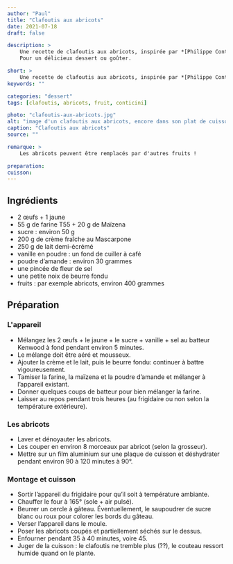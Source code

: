 ```yaml
---
author: "Paul"
title: "Clafoutis aux abricots"
date: 2021-07-18
draft: false

description: >
    Une recette de clafoutis aux abricots, inspirée par *[Philippe Conticini](https://philippeconticini.fr/)*.<br />
    Pour un délicieux dessert ou goûter.

short: >
    Une recette de clafoutis aux abricots, inspirée par *[Philippe Conticini](https://philippeconticini.fr/)*
keywords: ""

categories: "dessert"
tags: [clafoutis, abricots, fruit, conticini]

photo: "clafoutis-aux-abricots.jpg"
alt: "image d'un clafoutis aux abricots, encore dans son plat de cuisson, avec une portion déjà coupée."
caption: "Clafoutis aux abricots"
source: ""

remarque: >
    Les abricots peuvent être remplacés par d'autres fruits !

preparation: 
cuisson: 
---
```



## Ingrédients
- 2 œufs + 1 jaune
- 55 g de farine T55 + 20 g de Maïzena
- sucre : environ 50 g
- 200 g de crème fraîche au Mascarpone
- 250 g de lait demi-écrémé
- vanille en poudre : un fond de cuiller à café
- poudre d’amande : environ 30 grammes
- une pincée de fleur de sel
- une petite noix de beurre fondu
- fruits : par exemple abricots, environ 400 grammes

## Préparation
### L'appareil
- Mélangez les 2 œufs + le jaune + le sucre + vanille + sel au batteur Kenwood à fond pendant environ 5 minutes.
- Le mélange doit être aéré et mousseux.
- Ajouter la crème et le lait, puis le beurre fondu: continuer à battre vigoureusement. 
- Tamiser la farine, la maïzena et la poudre d’amande et mélanger à l’appareil existant.
- Donner quelques coups de batteur pour bien mélanger la farine.
- Laisser au repos pendant trois heures (au frigidaire ou non selon la température extérieure).
### Les abricots
- Laver et dénoyauter les abricots.
- Les couper en environ 8 morceaux par abricot (selon la grosseur).
- Mettre sur un film aluminium sur une plaque de cuisson et déshydrater pendant environ 90 à 120 minutes à 90°.
### Montage et cuisson
- Sortir l’appareil du frigidaire pour qu’il soit à température ambiante.
- Chauffer le four à 165° (sole + air pulsé).
- Beurrer un cercle à gâteau. Éventuellement, le saupoudrer de sucre blanc ou roux pour colorer les bords du gâteau.
- Verser l’appareil dans le moule.
- Poser les abricots coupés et partiellement séchés sur le dessus.
- Enfourner pendant 35 à 40 minutes, voire 45.
- Juger de la cuisson : le clafoutis ne tremble plus (??), le couteau ressort humide quand on le plante.